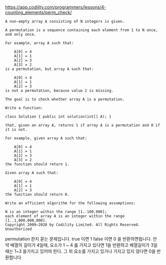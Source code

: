 https://app.codility.com/programmers/lessons/4-counting_elements/perm_check/

```
A non-empty array A consisting of N integers is given.

A permutation is a sequence containing each element from 1 to N once, and only once.

For example, array A such that:

    A[0] = 4
    A[1] = 1
    A[2] = 3
    A[3] = 2
is a permutation, but array A such that:

    A[0] = 4
    A[1] = 1
    A[2] = 3
is not a permutation, because value 2 is missing.

The goal is to check whether array A is a permutation.

Write a function:

class Solution { public int solution(int[] A); }

that, given an array A, returns 1 if array A is a permutation and 0 if it is not.

For example, given array A such that:

    A[0] = 4
    A[1] = 1
    A[2] = 3
    A[3] = 2
the function should return 1.

Given array A such that:

    A[0] = 4
    A[1] = 1
    A[2] = 3
the function should return 0.

Write an efficient algorithm for the following assumptions:

N is an integer within the range [1..100,000];
each element of array A is an integer within the range [1..1,000,000,000].
Copyright 2009–2020 by Codility Limited. All Rights Reserved. Unauthorized 
```

permutation 한지 묻는 문제입니다. true 이면 1 false 이면 0 을 반환하면됩니다.
만약 배열의 길이가 4일때, 요소가 1 ~ 4 를 가지고 있다면 1을 반환하고
배열길이가 3일 때는 1~3 을가지고 있어야 한다. 그 외 요소를 가지고 있거나 가지고 있지 않다면 0을 반환합니다
